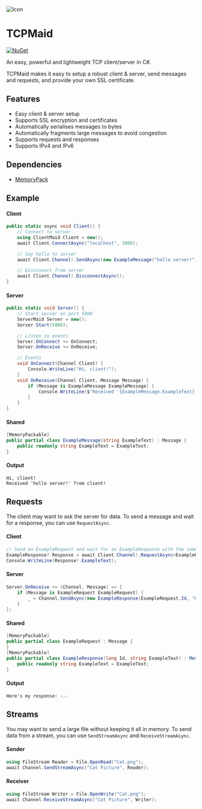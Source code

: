 ![Icon](https://raw.githubusercontent.com/Joy-less/TCPMaid/main/Assets/IconMini.png)

# TCPMaid

[![NuGet](https://img.shields.io/nuget/v/TCPMaid.svg)](https://www.nuget.org/packages/TCPMaid)

An easy, powerful and lightweight TCP client/server in C#.

TCPMaid makes it easy to setup a robust client & server, send messages and requests, and provide your own SSL certificate.

## Features
- Easy client & server setup
- Supports SSL encryption and certificates
- Automatically serialises messages to bytes
- Automatically fragments large messages to avoid congestion
- Supports requests and responses
- Supports IPv4 and IPv6

## Dependencies
- [MemoryPack](https://github.com/Cysharp/MemoryPack)

## Example

#### Client
```cs
public static async void Client() {
    // Connect to server
    using ClientMaid Client = new();
    await Client.ConnectAsync("localhost", 5000);

    // Say hello to server
    await Client.Channel!.SendAsync(new ExampleMessage("hello server!"));

    // Disconnect from server
    await Client.Channel!.DisconnectAsync();
}
```
#### Server
```cs
public static void Server() {
    // Start server on port 5000
    ServerMaid Server = new();
    Server.Start(5000);

    // Listen to events
    Server.OnConnect += OnConnect;
    Server.OnReceive += OnReceive;

    // Events
    void OnConnect(Channel Client) {
        Console.WriteLine("Hi, client!");
    }
    void OnReceive(Channel Client, Message Message) {
        if (Message is ExampleMessage ExampleMessage) {
            Console.WriteLine($"Received '{ExampleMessage.ExampleText}' from client!");
        }
    }
}
```
#### Shared
```cs
[MemoryPackable]
public partial class ExampleMessage(string ExampleText) : Message {
    public readonly string ExampleText = ExampleText;
}
```
#### Output
```
Hi, client!
Received 'hello server!' from client!
```

## Requests

The client may want to ask the server for data. To send a message and wait for a response, you can use `RequestAsync`.

#### Client
```cs
// Send an ExampleRequest and wait for an ExampleResponse with the same message ID
ExampleResponse? Response = await Client.Channel!.RequestAsync<ExampleResponse>(new ExampleRequest());
Console.WriteLine(Response!.ExampleText);
```
#### Server
```cs
Server.OnReceive += (Channel, Message) => {
    if (Message is ExampleRequest ExampleRequest) {
        _ = Channel.SendAsync(new ExampleResponse(ExampleRequest.Id, "Here's my response: -.-"));
    }
};
```
#### Shared
```cs
[MemoryPackable]
public partial class ExampleRequest : Message {
}
[MemoryPackable]
public partial class ExampleResponse(long Id, string ExampleText) : Message(Id) {
    public readonly string ExampleText = ExampleText;
}
```
#### Output
```
Here's my response: -.-
```

## Streams

You may want to send a large file without keeping it all in memory. To send data from a stream, you can use `SendStreamAsync` and `ReceiveStreamAsync`.

#### Sender
```cs
using FileStream Reader = File.OpenRead("Cat.png");
await Channel.SendStreamAsync("Cat Picture", Reader);
```

#### Receiver
```cs
using FileStream Writer = File.OpenWrite("Cat.png");
await Channel.ReceiveStreamAsync("Cat Picture", Writer);
```